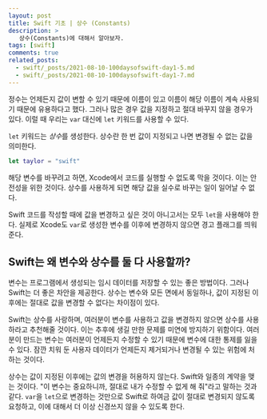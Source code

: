 ```yaml
---
layout: post
title: Swift 기초 | 상수 (Constants)
description: >
   상수(Constants)에 대해서 알아보자.
tags: [swift]
comments: true
related_posts:
  - swift/_posts/2021-08-10-100daysofswift-day1-5.md
  - swift/_posts/2021-08-10-100daysofswift-day1-7.md
---
```


정수는 언제든지 값이 변할 수 있기 때문에 이름이 있고 이름이 해당 이름이 계속 사용되기 때문에 유용하다고 했다. 그러나 많은 경우 값을 지정하고 절대 바꾸지 않을 경우가 있다. 이럴 때 우리는 `var` 대신에 `let` 키워드를 사용할 수 있다.

`let` 키워드는 *상수*를 생성한다. 상수란 한 번 값이 지정되고 나면 변경될 수 없는 값을 의미한다.

~~~swift
let taylor = "swift"
~~~

해당 변수를 바꾸려고 하면, Xcode에서 코드를 실행할 수 없도록 막을 것이다. 이는 안전성을 위한 것이다. 상수를 사용하게 되면 해당 값을 실수로 바꾸는 일이 일어날 수 없다.

Swift 코드를 작성할 때에 값을 변경하고 싶은 것이 아니고서는 모두 `let`을 사용해야 한다. 실제로 Xcode도 `var`로 생성한 변수를 이후에 변경하지 않으면 경고 플래그를 띄워 준다.

## Swift는 왜 변수와 상수를 둘 다 사용할까?

변수는 프로그램에서 생성되는 임시 데이터를 저장할 수 있는 좋은 방법이다. 그러나 Swift는 더 좋은 차안을 제공한다. 상수는 변수와 모든 면에서 동일하나, 값이 지정된 이후에는 절대로 값을 변경할 수 없다는 차이점이 있다.

Swift는 상수를 사랑하며, 여러분이 변수를 사용하고 값을 변경하지 않으면 상수를 사용하라고 추천해줄 것이다. 이는 추후에 생길 만한 문제를 미연에 방지하기 위함이다. 여러분이 만드는 변수는 여러분이 언제든지 수정할 수 있기 때문에 변수에 대한 통제를 잃을 수 있다. 잠깐 치워 둔 사용자 데이터가 언제든지 제거되거나 변경될 수 있는 위험에 처하는 것이다.

상수는 값이 지정된 이후에는 값의 변경을 허용하지 않는다. Swift와 일종의 계약을 맺는 것이다. "이 변수는 중요하니까, 절대로 내가 수정할 수 없게 해 줘"라고 말하는 것과 같다.  `var`을 `let`으로 변경하는 것만으로 Swift로 하여금 값이 절대로 변경되지 않도록 요청하고, 이에 대해서 더 이상 신경쓰지 않을 수 있도록 한다.

